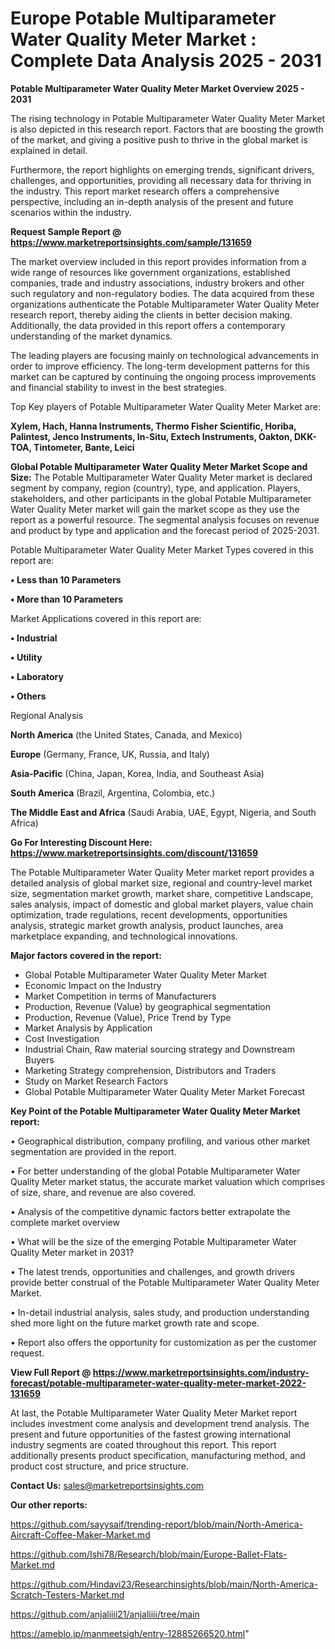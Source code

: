 # Europe Potable Multiparameter Water Quality Meter Market : Complete Data Analysis 2025 - 2031

<Strong> Potable Multiparameter Water Quality Meter Market Overview 2025 - 2031</strong>

The rising technology in Potable Multiparameter Water Quality Meter Market is also depicted in this research report. Factors that are boosting the growth of the market, and giving a positive push to thrive in the global market is explained in detail.

Furthermore, the report highlights on emerging trends, significant drivers, challenges, and opportunities, providing all necessary data for thriving in the industry. This report market research offers a comprehensive perspective, including an in-depth analysis of the present and future scenarios within the industry.

<strong>Request Sample Report @ <a href=https://www.marketreportsinsights.com/sample/131659>https://www.marketreportsinsights.com/sample/131659</a></strong>

The market overview included in this report provides information from a wide range of resources like government organizations, established companies, trade and industry associations, industry brokers and other such regulatory and non-regulatory bodies. The data acquired from these organizations authenticate the Potable Multiparameter Water Quality Meter research report, thereby aiding the clients in better decision making. Additionally, the data provided in this report offers a contemporary understanding of the market dynamics.

The leading players are focusing mainly on technological advancements in order to improve efficiency. The long-term development patterns for this market can be captured by continuing the ongoing process improvements and financial stability to invest in the best strategies.

Top Key players of Potable Multiparameter Water Quality Meter Market are:

<strong>Xylem, Hach, Hanna Instruments, Thermo Fisher Scientific, Horiba, Palintest, Jenco Instruments, In-Situ, Extech Instruments, Oakton, DKK-TOA, Tintometer, Bante, Leici</strong>

<strong><b>Global Potable Multiparameter Water Quality Meter Market Scope and Size:</b></strong>
The Potable Multiparameter Water Quality Meter market is declared segment by company, region (country), type, and application. Players, stakeholders, and other participants in the global Potable Multiparameter Water Quality Meter market will gain the market scope as they use the report as a powerful resource. The segmental analysis focuses on revenue and product by type and application and the forecast period of 2025-2031.

Potable Multiparameter Water Quality Meter Market Types covered in this report are:

<strong>• Less than 10 Parameters

• More than 10 Parameters</strong>

Market Applications covered in this report are:

<strong>• Industrial

• Utility

• Laboratory

• Others</strong> 

Regional Analysis

<strong>North America</strong> (the United States, Canada, and Mexico)

<strong>Europe</strong> (Germany, France, UK, Russia, and Italy)

<strong>Asia-Pacific</strong> (China, Japan, Korea, India, and Southeast Asia)

<strong>South America</strong> (Brazil, Argentina, Colombia, etc.)

<strong>The Middle East and Africa</strong> (Saudi Arabia, UAE, Egypt, Nigeria, and South Africa)

<strong>Go For Interesting Discount Here: <a href=https://www.marketreportsinsights.com/discount/131659>https://www.marketreportsinsights.com/discount/131659</a></strong>

The Potable Multiparameter Water Quality Meter market report provides a detailed analysis of global market size, regional and country-level market size, segmentation market growth, market share, competitive Landscape, sales analysis, impact of domestic and global market players, value chain optimization, trade regulations, recent developments, opportunities analysis, strategic market growth analysis, product launches, area marketplace expanding, and technological innovations.

<strong><b>Major factors covered in the report:</b></strong>
<ul>
  <li>Global Potable Multiparameter Water Quality Meter Market </li>
  <li>Economic Impact on the Industry</li>
  <li>Market Competition in terms of Manufacturers</li>
  <li>Production, Revenue (Value) by geographical segmentation</li>
  <li>Production, Revenue (Value), Price Trend by Type</li>
  <li>Market Analysis by Application</li>
  <li>Cost Investigation</li>
  <li>Industrial Chain, Raw material sourcing strategy and Downstream Buyers</li>
  <li>Marketing Strategy comprehension, Distributors and Traders</li>
  <li>Study on Market Research Factors</li>
  <li>Global Potable Multiparameter Water Quality Meter Market Forecast</li>
</ul>

<strong><b>Key Point of the Potable Multiparameter Water Quality Meter Market report:</b></strong>

• Geographical distribution, company profiling, and various other market segmentation are provided in the report.

• For better understanding of the global Potable Multiparameter Water Quality Meter market status, the accurate market valuation which comprises of size, share, and revenue are also covered.

• Analysis of the competitive dynamic factors better extrapolate the complete market overview

• What will be the size of the emerging Potable Multiparameter Water Quality Meter market in 2031?

• The latest trends, opportunities and challenges, and growth drivers provide better construal of the Potable Multiparameter Water Quality Meter Market.

• In-detail industrial analysis, sales study, and production understanding shed more light on the future market growth rate and scope.

• Report also offers the opportunity for customization as per the customer request.

<strong><b>View Full Report @ <a href=https://www.marketreportsinsights.com/industry-forecast/potable-multiparameter-water-quality-meter-market-2022-131659>https://www.marketreportsinsights.com/industry-forecast/potable-multiparameter-water-quality-meter-market-2022-131659</a></b></strong>


At last, the Potable Multiparameter Water Quality Meter Market report includes investment come analysis and development trend analysis. The present and future opportunities of the fastest growing international industry segments are coated throughout this report. This report additionally presents product specification, manufacturing method, and product cost structure, and price structure.

<strong>Contact Us:</strong>
sales@marketreportsinsights.com

<strong>Our other reports:</strong>

<a href=https://github.com/sayysaif/trending-report/blob/main/North-America-Aircraft-Coffee-Maker-Market.md>https://github.com/sayysaif/trending-report/blob/main/North-America-Aircraft-Coffee-Maker-Market.md</a>

<a href=https://github.com/Ishi78/Research/blob/main/Europe-Ballet-Flats-Market.md>https://github.com/Ishi78/Research/blob/main/Europe-Ballet-Flats-Market.md</a>

<a href=https://github.com/Hindavi23/Researchinsights/blob/main/North-America-Scratch-Testers-Market.md>https://github.com/Hindavi23/Researchinsights/blob/main/North-America-Scratch-Testers-Market.md</a>

<a href=https://github.com/anjaliiii21/anjaliiii/tree/main>https://github.com/anjaliiii21/anjaliiii/tree/main</a>

<a href=https://ameblo.jp/manmeetsigh/entry-12885266520.html>https://ameblo.jp/manmeetsigh/entry-12885266520.html</a>"
